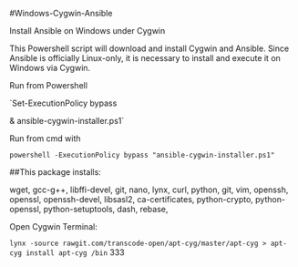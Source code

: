 #Windows-Cygwin-Ansible


Install Ansible on Windows under Cygwin

This Powershell script will download and install Cygwin and Ansible. Since Ansible is officially Linux-only, it is necessary to install and execute it on Windows via Cygwin.

Run from Powershell

`Set-ExecutionPolicy bypass

& ansible-cygwin-installer.ps1`

Run from cmd with

`powershell -ExecutionPolicy bypass "ansible-cygwin-installer.ps1"`

##This package installs:

wget, gcc-g++, libffi-devel, git, nano, lynx, curl, python, git, vim, openssh, openssl, openssh-devel, libsasl2, ca-certificates, python-crypto, python-openssl, python-setuptools, dash, rebase, 

Open Cygwin Terminal:

`lynx -source rawgit.com/transcode-open/apt-cyg/master/apt-cyg > apt-cyg
install apt-cyg /bin`
333
